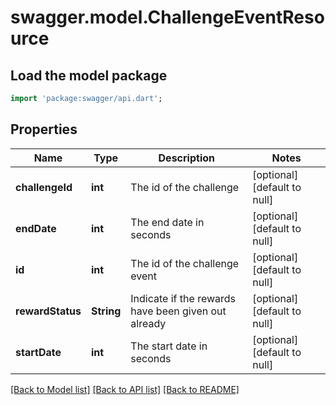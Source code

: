 # swagger.model.ChallengeEventResource

## Load the model package
```dart
import 'package:swagger/api.dart';
```

## Properties
Name | Type | Description | Notes
------------ | ------------- | ------------- | -------------
**challengeId** | **int** | The id of the challenge | [optional] [default to null]
**endDate** | **int** | The end date in seconds | [optional] [default to null]
**id** | **int** | The id of the challenge event | [optional] [default to null]
**rewardStatus** | **String** | Indicate if the rewards have been given out already  | [optional] [default to null]
**startDate** | **int** | The start date in seconds | [optional] [default to null]

[[Back to Model list]](../README.md#documentation-for-models) [[Back to API list]](../README.md#documentation-for-api-endpoints) [[Back to README]](../README.md)


